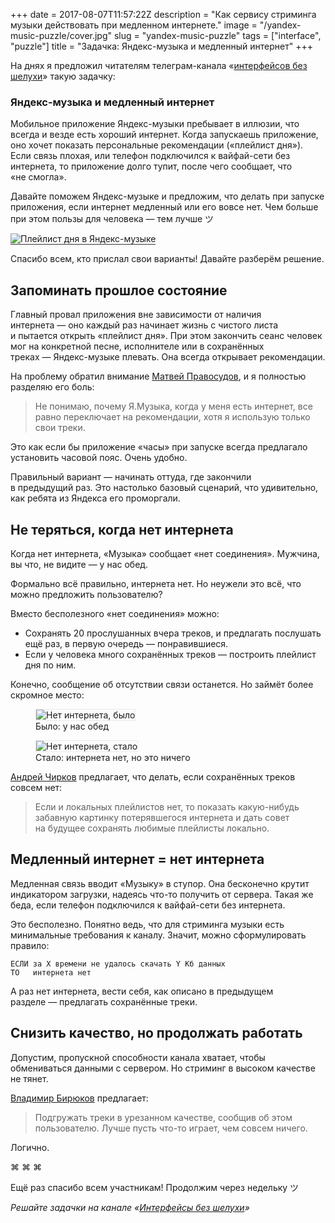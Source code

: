 +++
date = 2017-08-07T11:57:22Z
description = "Как сервису стриминга музыки действовать при медленном интернете."
image = "/yandex-music-puzzle/cover.jpg"
slug = "yandex-music-puzzle"
tags = ["interface", "puzzle"]
title = "Задачка: Яндекс-музыка и медленный интернет"
+++

На днях я предложил читателям телеграм-канала «<a href="https://t.me/dangry" class="nowrap">интерфейсов без шелухи</a>» такую задачку:

<div class="boxed">
<h3>Яндекс-музыка и медленный интернет</h3>
<div class="row">
<div class="col-xs-12 col-sm-8">
<p>Мобильное приложение Яндекс-музыки пребывает в иллюзии, что всегда и везде есть хороший интернет. Когда запускаешь приложение, оно хочет показать персональные рекомендации («плейлист дня»). Если связь плохая, или телефон подключился к вайфай-сети без интернета, то приложение долго тупит, после чего сообщает, что «не смогла».</p>
<p>Давайте поможем Яндекс-музыке и предложим, что делать при запуске приложения, если интернет медленный или его вовсе нет. Чем больше при этом пользы для человека — тем лучше ツ</p>
</div>
<div class="col-xs-12 col-sm-4 col-md-offset-1 col-md-3">
<img alt="Плейлист дня в Яндекс-музыке" src="yandex-music.jpg" style="border-bottom: 1px solid #333;">
</div>
</div>
</div>

Спасибо всем, кто прислал свои варианты! Давайте разберём решение.

## Запоминать прошлое состояние

Главный провал приложения вне зависимости от наличия интернета — оно каждый раз начинает жизнь с чистого листа и пытается открыть «плейлист дня». При этом закончить сеанс человек мог на конкретной песне, исполнителе или в сохранённых треках — Яндекс-музыке плевать. Она всегда открывает рекомендации.

На проблему обратил внимание [Матвей Правосудов](http://pravosudov.com), и я полностью разделяю его боль:

> Не понимаю, почему Я.Музыка, когда у меня есть интернет, все равно переключает на рекомендации, хотя я использую только свои треки.

Это как если бы приложение «часы» при запуске всегда предлагало установить часовой пояс. Очень удобно.

Правильный вариант — начинать оттуда, где закончили в предыдущий раз. Это настолько базовый сценарий, что удивительно, как ребята из Яндекса его проморгали.

## Не теряться, когда нет интернета

Когда нет интернета, «Музыка» сообщает «нет соединения». Мужчина, вы что, не видите — у нас обед.

Формально всё правильно, интернета нет. Но неужели это всё, что можно предложить пользователю?

Вместо бесполезного «нет соединения» можно:

- Сохранять 20 прослушанных вчера треков, и предлагать послушать ещё раз, в первую очередь — понравившиеся.
- Если у человека много сохранённых треков — построить плейлист дня по ним.

Конечно, сообщение об отсутствии связи останется. Но займёт более скромное место:

<div class="row">
<div class="col-xs-12 col-sm-6">
<figure>
  <img alt="Нет интернета, было" src="yandex-music-offline-asis.jpg" style="border: 1px solid #eaeaea;">
  <figcaption>Было: у нас обед</figcaption>
</figure>
</div>
<div class="col-xs-12 col-sm-6">
<figure>
  <img alt="Нет интернета, стало" src="yandex-music-offline-tobe.jpg" style="border: 1px solid #eaeaea;">
  <figcaption>Стало: интернета нет, но это ничего</figcaption>
</figure>
</div>
</div>

[Андрей Чирков](https://t.me/achirkof) предлагает, что делать, если сохранённых треков совсем нет:

> Если и локальных плейлистов нет, то показать какую-нибудь забавную картинку потерявшегося интернета и дать совет на будущее сохранять любимые плейлисты локально.

## Медленный интернет = нет интернета

Медленная связь вводит «Музыку» в ступор. Она бесконечно крутит индикатором загрузки, надеясь что-то получить от сервера. Такая же беда, если телефон подключился к вайфай-сети без интернета.

Это бесполезно. Понятно ведь, что для стриминга музыки есть минимальные требования к каналу. Значит, можно сформулировать правило:

```
ЕСЛИ за X времени не удалось скачать Y Кб данных
ТО   интернета нет
```

А раз нет интернета, вести себя, как описано в предыдущем разделе — предлагать сохранённые треки.

## Снизить качество, но продолжать работать

Допустим, пропускной способности канала хватает, чтобы обмениваться данными с сервером. Но стриминг в высоком качестве не тянет.

[Владимир Бирюков](https://vk.com/wow1k) предлагает:

> Подгружать треки в урезанном качестве, сообщив об этом пользователю. Лучше пусть что-то играет, чем совсем ничего.

Логично.

<p class="align-center">⌘ ⌘ ⌘</p>

Ещё раз спасибо всем участникам! Продолжим через недельку ツ

<div class="row">
<div class="col-xs-12 col-sm-10 col-md-8"><p><em>Решайте задачки на канале <span class="nowrap"><i class="fa fa-star-o color-sin"></i> «<a href="https://t.me/dangry">Интерфейсы без шелухи</a>»</span></em></p></div>
</div>

